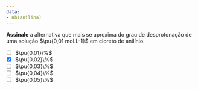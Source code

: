```yaml
---
data:
- Kb(anilina)
---
```


**Assinale** a alternativa que mais se aproxima do grau de desprotonação de uma solução $\pu{0,01 mol.L-1}$ em cloreto de anilínio.

- [ ] $\pu{0,01}\%$
- [x] $\pu{0,02}\%$
- [ ] $\pu{0,03}\%$
- [ ] $\pu{0,04}\%$
- [ ] $\pu{0,05}\%$
